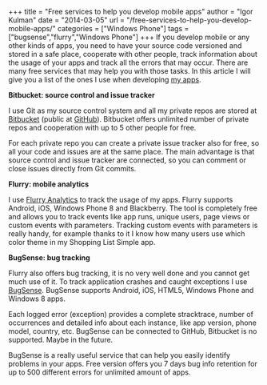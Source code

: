 +++
title = "Free services to help you develop mobile apps"
author = "Igor Kulman"
date = "2014-03-05"
url = "/free-services-to-help-you-develop-mobile-apps/"
categories = ["Windows Phone"]
tags = ["bugsense","flurry","Windows Phone"]
+++
If you develop mobile or any other kinds of apps, you need to have your source code versioned and stored in a safe place, cooperate with other people, track information about the usage of your apps and track all the errors that may occur. There are many free services that may help you with those tasks. In this article I will give you a list of the ones I use when developing [my apps][1].

**Bitbucket: source control and issue tracker**

I use Git as my source control system and all my private repos are stored at [Bitbucket][2] (public at [GitHub][3]). Bitbucket offers unlimited number of private repos and cooperation with up to 5 other people for free.

For each private repo you can create a private issue tracker also for free, so all your code and issues are at the same place. The main advantage is that source control and issue tracker are connected, so you can comment or close issues directly from Git commits.

<!--more-->

**Flurry: mobile analytics**

I use [Flurry Analytics][4] to track the usage of my apps. Flurry supports Android, iOS, Windows Phone 8 and Blackberry. The tool is completely free and allows you to track events like app runs, unique users, page views or custom events with parameters. Tracking custom events with parameters is really handy, for example thanks to it I know how many users use which color theme in my Shopping List Simple app.

**BugSense: bug tracking**

Flurry also offers bug tracking, it is no very well done and you cannot get much use of it. To track application crashes and caught exceptions I use [BugSense][5]. BugSense supports Android, iOS, HTML5, Windows Phone and Windows 8 apps.

Each logged error (exception) provides a complete stracktrace, number of occurrences and detailed info about each instance, like app version, phone model, country, etc. BugSense can be connected to GitHub, Bitbucket is no supported. Maybe in the future.

BugSense is a really useful service that can help you easily identify problems in your apps. Free version offers you 7 days bug info retention for up to 500 different errors for unlimited amount of apps.

 [1]: http://www.windowsphone.com/en-US/store/publishers?publisherId=Igor%2BKulman&appId=c00715a7-d2d4-48c1-94e2-2ecc7c1b798b
 [2]: http://bitbucket.org/
 [3]: http://github.com/igorkulman
 [4]: http://www.flurry.com/flurry-analytics.html
 [5]: http://bugsense.com/
